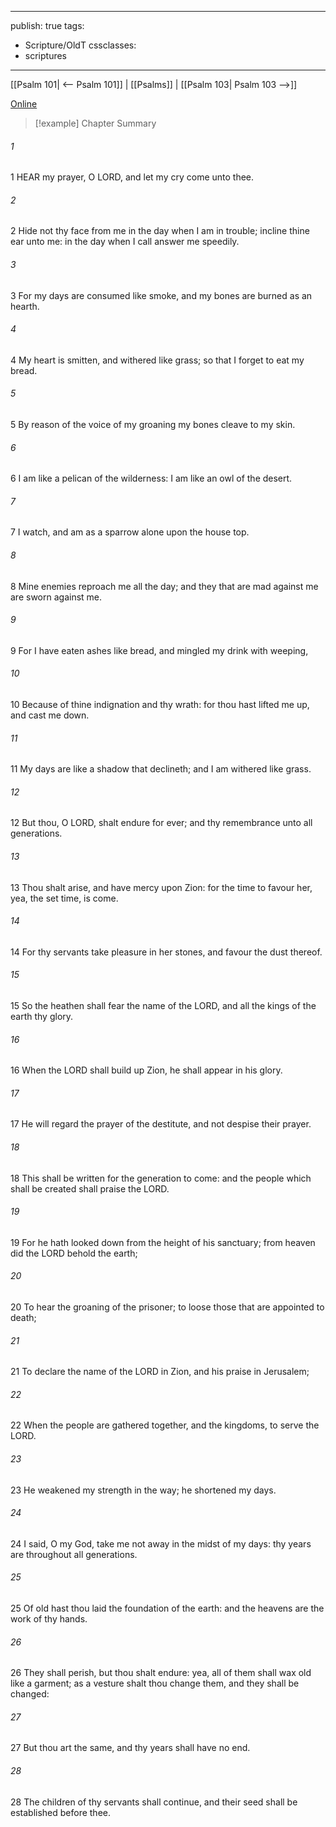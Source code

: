 

---
publish: true
tags:
  - Scripture/OldT
cssclasses:
  - scriptures
---
[[Psalm 101| <-- Psalm 101]] | [[Psalms]] | [[Psalm 103| Psalm 103 -->]]

[Online](https://churchofjesuschrist.org/study/scriptures/ot/ps/102?lang=eng)

>[!example] Chapter Summary
>
###### 1
1 HEAR my prayer, O LORD, and let my cry come unto thee.
###### 2
2 Hide not thy face from me in the day when I am in trouble; incline thine ear unto me: in the day when I call answer me speedily.
###### 3
3 For my days are consumed like smoke, and my bones are burned as an hearth.
###### 4
4 My heart is smitten, and withered like grass; so that I forget to eat my bread.
###### 5
5 By reason of the voice of my groaning my bones cleave to my skin.
###### 6
6 I am like a pelican of the wilderness: I am like an owl of the desert.
###### 7
7 I watch, and am as a sparrow alone upon the house top.
###### 8
8 Mine enemies reproach me all the day; and they that are mad against me are sworn against me.
###### 9
9 For I have eaten ashes like bread, and mingled my drink with weeping,
###### 10
10 Because of thine indignation and thy wrath: for thou hast lifted me up, and cast me down.
###### 11
11 My days are like a shadow that declineth; and I am withered like grass.
###### 12
12 But thou, O LORD, shalt endure for ever; and thy remembrance unto all generations.
###### 13
13 Thou shalt arise, and have mercy upon Zion: for the time to favour her, yea, the set time, is come.
###### 14
14 For thy servants take pleasure in her stones, and favour the dust thereof.
###### 15
15 So the heathen shall fear the name of the LORD, and all the kings of the earth thy glory.
###### 16
16 When the LORD shall build up Zion, he shall appear in his glory.
###### 17
17 He will regard the prayer of the destitute, and not despise their prayer.
###### 18
18 This shall be written for the generation to come: and the people which shall be created shall praise the LORD.
###### 19
19 For he hath looked down from the height of his sanctuary; from heaven did the LORD behold the earth;
###### 20
20 To hear the groaning of the prisoner; to loose those that are appointed to death;
###### 21
21 To declare the name of the LORD in Zion, and his praise in Jerusalem;
###### 22
22 When the people are gathered together, and the kingdoms, to serve the LORD.
###### 23
23 He weakened my strength in the way; he shortened my days.
###### 24
24 I said, O my God, take me not away in the midst of my days: thy years are throughout all generations.
###### 25
25 Of old hast thou laid the foundation of the earth: and the heavens are the work of thy hands.
###### 26
26 They shall perish, but thou shalt endure: yea, all of them shall wax old like a garment; as a vesture shalt thou change them, and they shall be changed:
###### 27
27 But thou art the same, and thy years shall have no end.
###### 28
28 The children of thy servants shall continue, and their seed shall be established before thee.



